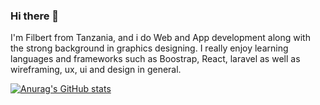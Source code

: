 ### Hi there 👋
I'm Filbert from Tanzania, and i do Web and App development along with the strong background in graphics designing. I really enjoy learning languages and frameworks such as Boostrap, React, laravel as well as wireframing, ux, ui and design in general.

[![Anurag's GitHub stats](https://github-readme-stats.vercel.app/api?username=FilbertAyo)](https://github.com/anuraghazra/github-readme-stats)
